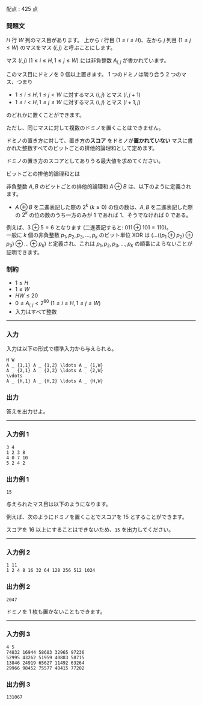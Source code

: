 配点 : $425$ 点

### 問題文

$H$ 行 $W$ 列のマス目があります。 上から $i$ 行目 $(1\leq i\leq H)$、左から $j$ 列目 $(1\leq j\leq W)$ のマスをマス $(i,j)$ と呼ぶことにします。

マス $(i,j)\ (1\leq i\leq H,1\leq j\leq W)$ には非負整数 $A _ {i,j}$ が書かれています。

このマス目にドミノを $0$ 個以上置きます。 $1$ つのドミノは隣り合う $2$ つのマス、つまり

  * $1\leq i\leq H,1\leq j\lt W$ に対するマス $(i,j)$ とマス $(i,j+1)$
  * $1\leq i\lt H,1\leq j\leq W$ に対するマス $(i,j)$ とマス $(i+1,j)$



のどれかに置くことができます。

ただし、同じマスに対して複数のドミノを置くことはできません。

ドミノの置き方に対して、置き方の**スコア** をドミノが**置かれていない** マスに書かれた整数すべてのビットごとの排他的論理和として定めます。

ドミノの置き方のスコアとしてありうる最大値を求めてください。

ビットごとの排他的論理和とは 

非負整数 $A, B$ のビットごとの排他的論理和 $A \oplus B$ は、以下のように定義されます。 

  * $A \oplus B$ を二進表記した際の $2^k$ ($k \geq 0$) の位の数は、$A, B$ を二進表記した際の $2^k$ の位の数のうち一方のみが $1$ であれば $1$、そうでなければ $0$ である。

例えば、$3 \oplus 5 = 6$ となります (二進表記すると: $011 \oplus 101 = 110$)。  
一般に $k$ 個の非負整数 $p_1, p_2, p_3, \dots, p_k$ のビット単位 $\mathrm{XOR}$ は $(\dots ((p_1 \oplus p_2) \oplus p_3) \oplus \dots \oplus p_k)$ と定義され、これは $p_1, p_2, p_3, \dots, p_k$ の順番によらないことが証明できます。 

### 制約

  * $1\leq H$
  * $1\leq W$
  * $HW\leq20$
  * $0\leq A _ {i,j}\lt 2 ^ {60}\ (1\leq i\leq H,1\leq j\leq W)$
  * 入力はすべて整数



* * *

### 入力

入力は以下の形式で標準入力から与えられる。
    
    
    H W
    A _ {1,1} A _ {1,2} \ldots A _ {1,W}
    A _ {2,1} A _ {2,2} \ldots A _ {2,W}
    \vdots
    A _ {H,1} A _ {H,2} \ldots A _ {H,W}

### 出力

答えを出力せよ。

* * *

### 入力例 1
    
    
    3 4
    1 2 3 8
    4 0 7 10
    5 2 4 2

### 出力例 1
    
    
    15

与えられたマス目は以下のようになります。

例えば、次のようにドミノを置くことでスコアを $15$ とすることができます。

スコアを $16$ 以上にすることはできないため、`15` を出力してください。

* * *

### 入力例 2
    
    
    1 11
    1 2 4 8 16 32 64 128 256 512 1024

### 出力例 2
    
    
    2047

ドミノを $1$ 枚も置かないこともできます。

* * *

### 入力例 3
    
    
    4 5
    74832 16944 58683 32965 97236
    52995 43262 51959 40883 58715
    13846 24919 65627 11492 63264
    29966 98452 75577 40415 77202

### 出力例 3
    
    
    131067